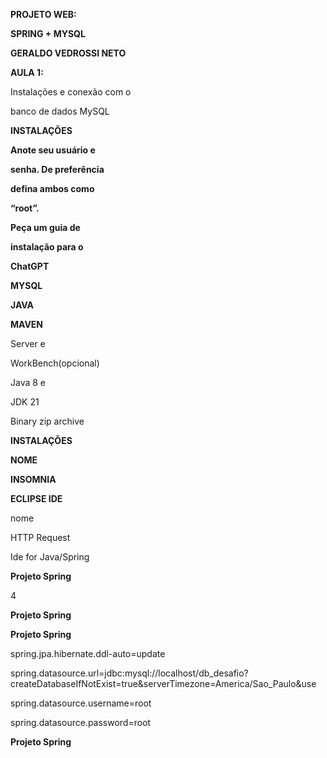﻿<a name="br1"></a> 

**PROJETO WEB:**

**SPRING + MYSQL**

**GERALDO VEDROSSI NETO**

**AULA 1:**

Instalações e conexão com o

banco de dados MySQL



<a name="br2"></a> 

**INSTALAÇÕES**

**Anote seu usuário e**

**senha. De preferência**

**defina ambos como**

**“root”.**

**Peça um guia de**

**instalação para o**

**ChatGPT**

**MYSQL**

**JAVA**

**MAVEN**

Server e

WorkBench(opcional)

Java 8 e

JDK 21

Binary zip archive



<a name="br3"></a> 

**INSTALAÇÕES**

**NOME**

**INSOMNIA**

**ECLIPSE IDE**

nome

HTTP Request

Ide for Java/Spring



<a name="br4"></a> 

**Projeto Spring**

4



<a name="br5"></a> 

**Projeto Spring**



<a name="br6"></a> 

**Projeto Spring**

spring.jpa.hibernate.ddl-auto=update

spring.datasource.url=jdbc:mysql://localhost/db\_desafio?createDatabaseIfNotExist=true&serverTimezone=America/Sao\_Paulo&use

spring.datasource.username=root

spring.datasource.password=root



<a name="br7"></a> 

**Projeto Spring**


